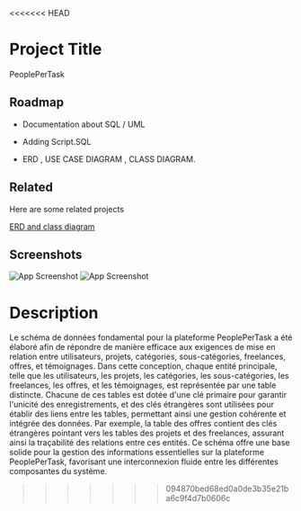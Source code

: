 <<<<<<< HEAD

# Project Title

PeoplePerTask
## Roadmap

- Documentation about SQL / UML

- Adding Script.SQL

- ERD , USE CASE DIAGRAM , CLASS DIAGRAM.


## Related

Here are some related projects

[ERD and class diagram](https://lucid.app/lucidchart/0bd627fb-6d56-4b94-81fd-3cbc2237935f/edit?viewport_loc=-1218%2C-261%2C3479%2C1519%2Ce8NOkViWVEcA&invitationId=inv_8be2e08d-3fd6-4271-b15f-26f2f3821961)


## Screenshots

![App Screenshot](https://i.ibb.co/fDjmPjD/Capture-decran-2023-11-20-170452.png)
![App Screenshot](https://i.ibb.co/xqWZFsm/Capture-decran-2023-11-20-170604.png)


# Description
Le schéma de données fondamental pour la plateforme PeoplePerTask a été élaboré afin de répondre de manière efficace aux exigences
de mise en relation entre utilisateurs, projets, catégories, sous-catégories, freelances, offres, et témoignages. Dans cette conception,
chaque entité principale, telle que les utilisateurs, les projets, les catégories, les sous-catégories, les freelances, les offres, et les témoignages,
est représentée par une table distincte. Chacune de ces tables est dotée d'une clé primaire pour garantir l'unicité des enregistrements,
et des clés étrangères sont utilisées pour établir des liens entre les tables, permettant ainsi une gestion cohérente et intégrée des données.
Par exemple, la table des offres contient des clés étrangères pointant vers les tables des projets et des freelances, 
assurant ainsi la traçabilité des relations entre ces entités. Ce schéma offre une base solide pour la gestion des informations essentielles sur la plateforme PeoplePerTask,
favorisant une interconnexion fluide entre les différentes composantes du système.
>>>>>>> 094870bed68ed0a0de3b35e21ba6c9f4d7b0606c
